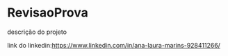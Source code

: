 # RevisaoProva

descrição do projeto

link do linkedin:https://www.linkedin.com/in/ana-laura-marins-928411266/